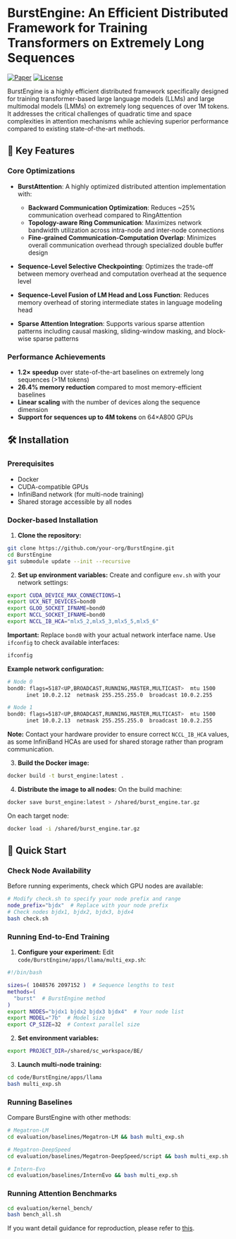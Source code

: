 # BurstEngine: An Efficient Distributed Framework for Training Transformers on Extremely Long Sequences

[![Paper](https://img.shields.io/badge/Paper-arXiv-red)](http://arxiv.org/abs/2509.19836)
[![License](https://img.shields.io/badge/License-Apache%202.0-blue.svg)](https://opensource.org/licenses/Apache-2.0)

BurstEngine is a highly efficient distributed framework specifically designed for training transformer-based large language models (LLMs) and large multimodal models (LMMs) on extremely long sequences of over 1M tokens. It addresses the critical challenges of quadratic time and space complexities in attention mechanisms while achieving superior performance compared to existing state-of-the-art methods.

## 🚀 Key Features

### Core Optimizations

- **BurstAttention**: A highly optimized distributed attention implementation with:
  - **Backward Communication Optimization**: Reduces ~25% communication overhead compared to RingAttention
  - **Topology-aware Ring Communication**: Maximizes network bandwidth utilization across intra-node and inter-node connections
  - **Fine-grained Communication-Computation Overlap**: Minimizes overall communication overhead through specialized double buffer design

- **Sequence-Level Selective Checkpointing**: Optimizes the trade-off between memory overhead and computation overhead at the sequence level

- **Sequence-Level Fusion of LM Head and Loss Function**: Reduces memory overhead of storing intermediate states in language modeling head

- **Sparse Attention Integration**: Supports various sparse attention patterns including causal masking, sliding-window masking, and block-wise sparse patterns

### Performance Achievements

- **1.2× speedup** over state-of-the-art baselines on extremely long sequences (>1M tokens)
- **26.4% memory reduction** compared to most memory-efficient baselines
- **Linear scaling** with the number of devices along the sequence dimension
- **Support for sequences up to 4M tokens** on 64×A800 GPUs


## 🛠️ Installation

### Prerequisites

- Docker
- CUDA-compatible GPUs
- InfiniBand network (for multi-node training)
- Shared storage accessible by all nodes

### Docker-based Installation

1. **Clone the repository:**
```bash
git clone https://github.com/your-org/BurstEngine.git
cd BurstEngine
git submodule update --init --recursive
```

2. **Set up environment variables:**
Create and configure `env.sh` with your network settings:
```bash
export CUDA_DEVICE_MAX_CONNECTIONS=1
export UCX_NET_DEVICES=bond0
export GLOO_SOCKET_IFNAME=bond0
export NCCL_SOCKET_IFNAME=bond0
export NCCL_IB_HCA="mlx5_2,mlx5_3,mlx5_5,mlx5_6"
```

**Important:** Replace `bond0` with your actual network interface name. Use `ifconfig` to check available interfaces:
```bash
ifconfig
```

**Example network configuration:**
```bash
# Node 0
bond0: flags=5187<UP,BROADCAST,RUNNING,MASTER,MULTICAST>  mtu 1500
      inet 10.0.2.12  netmask 255.255.255.0  broadcast 10.0.2.255

# Node 1  
bond0: flags=5187<UP,BROADCAST,RUNNING,MASTER,MULTICAST>  mtu 1500
      inet 10.0.2.13  netmask 255.255.255.0  broadcast 10.0.2.255
```

**Note:** Contact your hardware provider to ensure correct `NCCL_IB_HCA` values, as some InfiniBand HCAs are used for shared storage rather than program communication.

3. **Build the Docker image:**
```bash
docker build -t burst_engine:latest .
```

4. **Distribute the image to all nodes:**
On the build machine:
```bash
docker save burst_engine:latest > /shared/burst_engine.tar.gz
```

On each target node:
```bash
docker load -i /shared/burst_engine.tar.gz
```

## 🚀 Quick Start

### Check Node Availability

Before running experiments, check which GPU nodes are available:
```bash
# Modify check.sh to specify your node prefix and range
node_prefix="bjdx"  # Replace with your node prefix
# Check nodes bjdx1, bjdx2, bjdx3, bjdx4
bash check.sh
```

### Running End-to-End Training

1. **Configure your experiment:**
Edit `code/BurstEngine/apps/llama/multi_exp.sh`:
```bash
#!/bin/bash

sizes=( 1048576 2097152 )  # Sequence lengths to test
methods=(
  "burst"  # BurstEngine method
)
export NODES="bjdx1 bjdx2 bjdx3 bjdx4"  # Your node list
export MODEL="7b"  # Model size
export CP_SIZE=32  # Context parallel size
```

2. **Set environment variables:**
```bash
export PROJECT_DIR=/shared/sc_workspace/BE/
```

3. **Launch multi-node training:**
```bash
cd code/BurstEngine/apps/llama
bash multi_exp.sh
```

### Running Baselines

Compare BurstEngine with other methods:

```bash
# Megatron-LM
cd evaluation/baselines/Megatron-LM && bash multi_exp.sh

# Megatron-DeepSpeed  
cd evaluation/baselines/Megatron-DeepSpeed/script && bash multi_exp.sh

# Intern-Evo
cd evaluation/baselines/InternEvo && bash multi_exp.sh
```

### Running Attention Benchmarks

```bash
cd evaluation/kernel_bench/
bash bench_all.sh
```
If you want detail guidance for reproduction, please refer to [this](./HELP.md).
